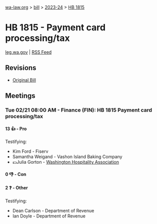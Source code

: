 [wa-law.org](/) > [bill](/bill/) > [2023-24](/bill/2023-24/) > [HB 1815](/bill/2023-24/hb/1815/)

# HB 1815 - Payment card processing/tax
[leg.wa.gov](https://app.leg.wa.gov/billsummary?BillNumber=1815&Year=2023&Initiative=false) | [RSS Feed](./rss.xml)

## Revisions
* [Original Bill](1/)

## Meetings
### Tue 02/21 08:00 AM - Finance (FIN): HB 1815 Payment card processing/tax
#### 13 👍 - Pro
Testifying:
* Kim Ford - Fiserv
* Samantha Weigand - Vashon Island Baking Company
* 💵Julia Gorton - [Washington Hospitality Association](/org/washington_hospitality_association/)

#### 0 👎 - Con

#### 2 ❓ - Other
Testifying:
* Dean Carlson - Department of Revenue
* Ian Doyle - Department of Revenue
